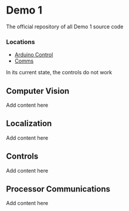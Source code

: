 # Demo 1
The official repository of all Demo 1 source code
### Locations
- [Arduino Control](src/Arduino/)
- [Comms](src/Comms/)


In its current state, the controls do not work
## Computer Vision
Add content here
## Localization
Add content here
## Controls
Add content here
## Processor Communications
Add content here
